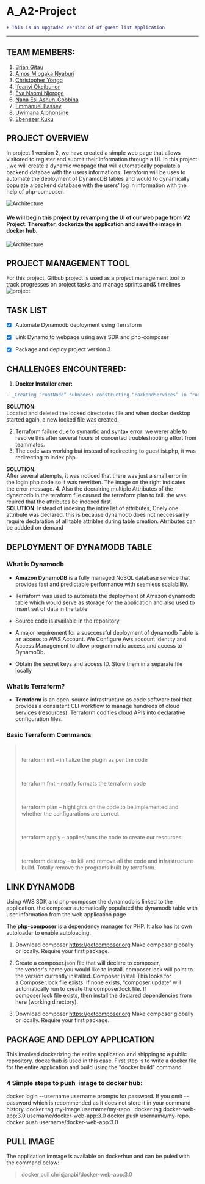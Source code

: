 # A_A2-Project
```diff
+ This is an upgraded version of of guest list application
```
--- 
## TEAM MEMBERS:

1. [Brian Gitau](https://www.linkedin.com/in/brian-gitau-520430137/)
2. [Amos M ogaka Nyaburi](https://www.linkedin.com/in/amos-nyaburi/)
3. [Christopher Yongo](https://www.linkedin.com/in/chris-yongo-a6178527/)
4. [Ifeanyi Okeibunor](https://www.linkedin.com/in/ifeanyi-ambrose-okeibunor/)
4. [Eva Naomi Njoroge](https://www.linkedin.com/in/eva-naomi-njoroge-ab26944b/)
5. [Nana Esi Ashun-Cobbina](https://www.linkedin.com/in/nana-esi-a-2341aa157/)
6. [Emmanuel Bassey](https://www.linkedin.com/in/drillebassey/)
7. [Uwimana Alphonsine](https://www.linkedin.com/in/uwimana-alphonsine-90023b108/)
8. [Ebenezer Kuku](https://www.linkedin.com/in/thekukuebenezer/)


## PROJECT OVERVIEW
In project 1 version 2, we have created a simple web page that allows visitored to register and submit their information through a UI. In this project , we will create a dynamic webpage that will automatically populate a backend databae with the users informations. Terraform will be uses to automate the deployment of DynamoDB tables and would to dynamically populate a backend database with the users' log in information with the help of php-composer.

![Architecture](https://user-images.githubusercontent.com/104580680/235295691-9b1091e2-1236-4065-a836-753ab7051895.JPG)

#### We will begin this project by revamping the UI of our web page from V2 Project. Thereafter, dockerize the  application and save the image in docker hub.
![Architecture](/artifacts/login%20page.png)

## PROJECT MANAGEMENT TOOL
 For this project, Gitbub project is used as a project management tool to track progresses on project tasks and manage sprints and& timelines
![project](/artifacts/github%20project.JPG)
   
## TASK LIST
- [x] Automate Dynamodb deployment using Terraform
- [x] Link Dynamo to webpage using aws SDK and php-composer
- [x] Package and deploy project version 3  


## CHALLENGES ENCOUNTERED:
1. **Docker Installer error:** <br>
```diff
- _Creating “rootNode” subnodes: constructing “BackendServices” in “rootNode”: writing locks to lock-directories: reading path to AppData\Roaming\Docker\locked-directories: parsing JSON: invalid character "\x00". looking for the beginning of value_
```
**SOLUTION**:<br>
 Located and deleted the locked directories file and when docker desktop started again, a new locked file was created.
 
2. Terraform failure due to symantic and syntax error: we werer able to resolve this after several hours of concerted troubleshooting effort from teammates.
3. The code was working but instead of redirecting to guestlist.php, it was redirecting to index.php. 

**SOLUTION**:<br>
After several attempts, it was noticed that there was just a small error in the login.php code so it was rewritten.
The image on the right indicates the error message.
4. Also the decralring multiple Attributes of the dynamodb in the teraform file caused the terraform plan to fail. the was reuired that the attributes be indexed first. <br>
**SOLUTION**: Instead of indexing the intire list of attributes, Onely one attribute was declared. this is because dynamodb does not neccessarily require declaration of all table attribles during table creation. Atrributes can be addded on demand

## DEPLOYMENT OF DYNAMODB TABLE
### What is Dynamodb
* **Amazon DynamoDB** is a fully managed NoSQL database service that provides fast and predictable performance with seamless scalability.
* Terraform was used to automate the deployment of Amazon dynamodb table which would serve as storage for the application and also used to insert set of data in the table
* Source code is available in the repository
* A major requirement for a susccessful deployment of dynamodb Table is an access to AWS Account. We Configure Aws account Identity and Access Management to allow programmatic access and access to DynamoDb.

* Obtain the secret keys and access ID. Store them in a separate file locally

### What is Terraform?
* **Terraform** is an open-source infrastructure as code software tool that provides a consistent CLI workflow to manage hundreds of cloud services (resources). Terraform codifies cloud APIs into declarative configuration files.

### Basic Terraform Commands

> <p><p>terraform init  – initialize the plugin as per the code</p>
> <p>terraform fmt      – neatly formats the terraform code</p>
> <p>terraform plan     – highlights on the code to be implemented and whether the configurations are correct</p>
> <p>terraform apply    – applies/runs the code to create our resources</p>
> <p>terraform destroy  - to kill and remove all the code and infrastructure build. Totally remove the programs built by terraform.</p> 

## LINK DYNAMODB
Using AWS SDK and php-composer the dynamodb is linked to the application. the composer automatically populated the dynamodb table with user information from the web application  page

The **php-composer** is a dependency manager for PHP. It also has its own autoloader to enable autoloading.
1. Download composer https://getcomposer.org
Make composer globally or locally.
Require your first package.
2. Create a composer.json file that will declare to composer, the vendor's name you would like to install.
composer.lock will point to the version currently installed.
Composer Install
This looks for a Composer.lock file exists. If none exists, “composer update” will automatically run to create the composer.lock file. If composer.lock file exists, then install the declared dependencies from here (working directory).

1. Download composer https://getcomposer.org
Make composer globally or locally.
Require your first package.

## PACKAGE AND DEPLOY APPLICATION
This involved dockerizing the entire application and shipping to a public repository. dockerhub is used in this case.
First step is to write a docker file for the entire application and build  using the "docker build" command

### 4 Simple steps to push  image to docker hub:
docker login --username username
prompts for password. If you omit --password which is recommended as it does not store it in your command history.
docker tag my-image username/my-repo. 
docker tag docker-web-app:3.0 username/docker-web-app:3.0
docker push username/my-repo.
docker push username/docker-web-app:3.0

## PULL IMAGE
The application immage is available on dockerhun and can be puled with the command below:
> docker pull chrisjanabi/docker-web-app:3.0




